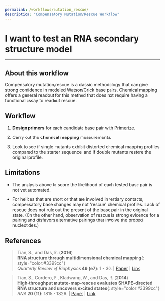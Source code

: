 ```yaml
---
permalink: /workflows/mutation_rescue/
description: "Compensatory Mutation/Rescue Workflow"
---
```


# I want to test an RNA secondary structure model

<hr/>

## About this workflow
Compensatory mutation/rescue is a classic methodology that can give strong confidence in modeled Watson/Crick base pairs. Chemical mapping offers a general readout for this method that does not require having a functional assay to readout rescue.

## Workflow

1. **Design primers** for each candidate base pair with [Primerize](/Primerize/).

2. Carry out the **chemical mapping** measurements.  

3. Look to see if single mutants exhibit distorted chemical mapping profiles compared to the starter sequence, and if double mutants restore the original profile.

## Limitations

+ The analysis above to score the likelihood of each tested base pair is not yet automated.

+ For helices that are short or that are involved in tertiary contacts, compensatory base changes may not 'rescue' chemical profiles. Lack of rescue does not rule out the present of the base pair in the original state. (On the other hand, observation of rescue is strong evidence for a pairing and disfavors alternative pairings that involve the probed nucleotides.)
 
## References

>Tian, S., and Das, R. (**2016**)<br/>
>**RNA structure through multidimensional chemical mapping**{: style="color:#3399cc"}<br/>
>*Quarterly Review of Biophysics* **49 (e7)**: 1 - 30. | [Paper](https://daslab.stanford.edu/site_data/pub_pdf/2016_Tian_QRB.pdf) | [Link](http://journals.cambridge.org/action/displayAbstract?fromPage=online&aid=10242118&fulltextType=RV&fileId=S0033583516000020)

>Tian, S., Cordero, P., Kladwang, W., and Das, R. (**2014**)<br/> 
>**High-throughput mutate-map-rescue evaluates SHAPE-directed RNA structure and uncovers excited states**{: style="color:#3399cc"}<br/>
>*RNA* **20 (11)**: 1815 - 1826. | [Paper](https://daslab.stanford.edu/site_data/pub_pdf/2014_Tian_RNA.pdf) | [Link](http://rnajournal.cshlp.org/content/20/11/1815)
